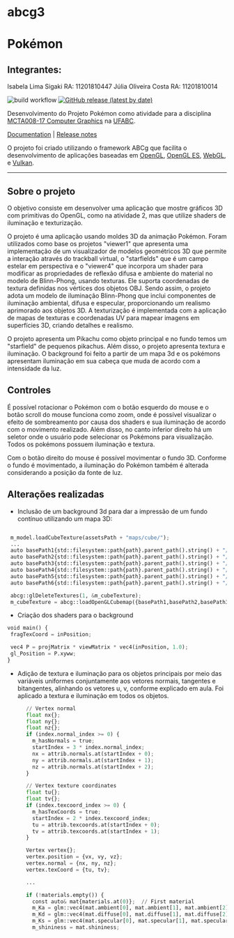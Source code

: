 # abcg3

# Pokémon
## Integrantes:
Isabela Lima Sigaki RA: 11201810447
Júlia Oliveira Costa RA: 11201810014


![build workflow](https://github.com/hbatagelo/abcg/actions/workflows/build.yml/badge.svg)
[![GitHub release (latest by date)](https://img.shields.io/github/v/release/hbatagelo/abcg)](https://github.com/hbatagelo/abcg/releases/latest)

Desenvolvimento do Projeto Pokémon como atividade para a disciplina [MCTA008-17 Computer Graphics](http://professor.ufabc.edu.br/~harlen.batagelo/cg/) na [UFABC](https://www.ufabc.edu.br/).

[Documentation](https://hbatagelo.github.io/abcg/abcg/doc/html/) | [Release notes](CHANGELOG.md)

O projeto foi criado utilizando o framework ABCg que facilita o desenvolvimento de aplicações baseadas em 
[OpenGL](https://www.opengl.org), [OpenGL ES](https://www.khronos.org), [WebGL](https://www.khronos.org/webgl/), e [Vulkan](https://www.vulkan.org). 

***

## Sobre o projeto

O objetivo consiste em desenvolver uma aplicação que mostre gráficos 3D com primitivas do OpenGL, como na atividade 2, mas que utilize shaders de iluminação e texturização.

O projeto é uma aplicação usando moldes 3D da animação Pokémon. Foram utilizados como base os projetos "viewer1" que apresenta uma implementação de um visualizador de modelos geométricos 3D que permite a interação através do trackball virtual, o "starfields" que é um campo estelar em perspectiva e o "viewer4" que incorpora um shader para modificar as propriedades de reflexão difusa e ambiente do material no modelo de Blinn-Phong, usando texturas. Ele suporta coordenadas de textura definidas nos vértices dos objetos OBJ. Sendo assim, o projeto adota um modelo de iluminação Blinn-Phong que inclui componentes de iluminação ambiental, difusa e especular, proporcionando um realismo aprimorado aos objetos 3D. A texturização é implementada com a aplicação de mapas de texturas e coordenadas UV para mapear imagens em superfícies 3D, criando detalhes e realismo.

O projeto apresenta um Pikachu como objeto principal e no fundo temos um "starfield" de pequenos pikachus. Além disso, o projeto apresenta textura e iluminação. O background foi feito a partir de um mapa 3d e os pokémons apresentam iluminação em sua cabeça que muda de acordo com a intensidade da luz.

## Controles

É possível rotacionar o Pokémon com o botão esquerdo do mouse e o botão scroll do mouse funciona como zoom, onde é possível visualizar o efeito de sombreamento por causa dos shaders e sua iluminação de acordo com o movimento realizado. Além disso, no canto inferior direito há um seletor onde o usuário pode selecionar os Pokémons para visualização. Todos os pokémons possuem iluminação e textura. 

Com o botão direito do mouse é possível movimentar o fundo 3D. Conforme o fundo é movimentado, a iluminação do Pokémon também é alterada considerando a posição da fonte de luz.

## Alterações realizadas

  - Inclusão de um background 3d para dar a impressão de um fundo contínuo utilizando um mapa 3D:
    
 ```python

  m_model.loadCubeTexture(assetsPath + "maps/cube/");
  ...
  auto basePath1{std::filesystem::path{path}.parent_path().string() + "/posx.jpg"};
  auto basePath2{std::filesystem::path{path}.parent_path().string() + "/negx.jpg"};
  auto basePath3{std::filesystem::path{path}.parent_path().string() + "/posy.jpg"};
  auto basePath4{std::filesystem::path{path}.parent_path().string() + "/negy.jpg"};
  auto basePath5{std::filesystem::path{path}.parent_path().string() + "/posz.jpg"};
  auto basePath6{std::filesystem::path{path}.parent_path().string() + "/negz.jpg"};

  abcg::glDeleteTextures(1, &m_cubeTexture);
  m_cubeTexture = abcg::loadOpenGLCubemap({basePath1,basePath2,basePath3,basePath4,basePath5,basePath6});
 ```

  - Criação dos shaders para o background
 ```python
void main() {
  fragTexCoord = inPosition;

  vec4 P = projMatrix * viewMatrix * vec4(inPosition, 1.0);
  gl_Position = P.xyww;
}
 ```

- Adição de textura e iluminação para os objetos principais por meio das variáveis uniformes conjuntamente aos vetores normais, tangentes e bitangentes, alinhando os vetores u, v, conforme explicado em aula. Foi aplicado a textura e iluminação em todos os objetos.

```python      
      // Vertex normal
      float nx{};
      float ny{};
      float nz{};
      if (index.normal_index >= 0) {
        m_hasNormals = true;
        startIndex = 3 * index.normal_index;
        nx = attrib.normals.at(startIndex + 0);
        ny = attrib.normals.at(startIndex + 1);
        nz = attrib.normals.at(startIndex + 2);
      }

      // Vertex texture coordinates
      float tu{};
      float tv{};
      if (index.texcoord_index >= 0) {
        m_hasTexCoords = true;
        startIndex = 2 * index.texcoord_index;
        tu = attrib.texcoords.at(startIndex + 0);
        tv = attrib.texcoords.at(startIndex + 1);
      }

      Vertex vertex{};
      vertex.position = {vx, vy, vz};
      vertex.normal = {nx, ny, nz};
      vertex.texCoord = {tu, tv};

      ...

      if (!materials.empty()) {
        const auto& mat{materials.at(0)};  // First material
        m_Ka = glm::vec4(mat.ambient[0], mat.ambient[1], mat.ambient[2], 1);
        m_Kd = glm::vec4(mat.diffuse[0], mat.diffuse[1], mat.diffuse[2], 1);
        m_Ks = glm::vec4(mat.specular[0], mat.specular[1], mat.specular[2], 1);
        m_shininess = mat.shininess;
 ```

